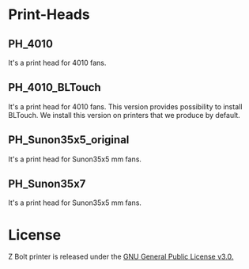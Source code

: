 # Print-Heads

## PH_4010
It's a print head for 4010 fans. 

## PH_4010_BLTouch
It's a print head for 4010 fans. This version provides possibility to install BLTouch.
We install this version on printers that we produce by default.

## PH_Sunon35x5_original
It's a print head for Sunon35x5 mm fans. 

## PH_Sunon35x7
It's a print head for Sunon35x5 mm fans. 

# License
Z Bolt printer is released under the [GNU General Public License v3.0.](https://opensource.org/licenses/GPL-3.0)
